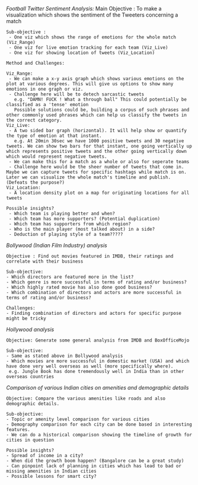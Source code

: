 *Football Twitter Sentiment Analysis:*
	Main Objective : To make a visualization which shows the sentiment of the Tweeters concerning a match

	Sub-objective :
	 - One viz which shows the range of emotions for the whole match (Viz_Range)
	 - One viz for live emotion tracking for each team (Viz_Live)
	 - One viz for showing location of tweets (Viz_Location)

	Method and Challenges:

	Viz_Range:
	 - We can make a x-y axis graph which shows various emotions on the plot at various degrees. This will give us options to show many emotions in one graph or viz. 
	 - Challenge here will be to detech sarcastic tweets
	   e.g. "DAMN! FUCK ! What a through ball" This could potentially be classified as a 'tense' emotion
	   Possible solutions could be, building a corpus of such phrases and other commonly used phrases which can help us classify the tweets in the correct category.
	Viz_Live:
	 - A two sided bar graph (horizontal). It will help show or quantify the type of emotion at that instant.
	   e.g. At 20min 30sec we have 1000 positive tweets and 30 negative tweets. We can show two bars for that instant, one going vertically up which represents positive tweets and the other going vertically down which would represent negative tweets.
	 - We can make this for a match as a whole or also for seperate teams
	 - Challenge here would be the sheer number of tweets that come in. Maybe we can capture tweets for specific hashtags while match is on. Later we can visualize the whole match's timeline and publish. (Defeats the purpose?)
	Viz_Location:
	 - A location density plot on a map for originating locations for all tweets

	Possible insights?
	 - Which team is playing better and when?
	 - Which team has more supporters? (Potential duplication)
	 - Which team has supporters from which region?
	 - Who is the main player (most talked about) in a side?
	 - Deduction of playing style of a team?????


*Bollywood (Indian Film Industry) analysis*

	Objective : Find out movies featured in IMDB, their ratings and correlate with their business

	Sub-objective:
	- Which directors are featured more in the list?
	- Which genre is more successful in terms of rating and/or business?
	- Which highly rated movie has also done good business?
	- Which combination of directors and actors are more successful in terms of rating and/or business?

    Challenges:
    - Finding combination of directors and actors for specific purpose might be tricky

*Hollywood analysis*

	Objective: Generate some general analysis from IMDB and BoxOfficeMojo

	Sub-objective:
	- Same as stated above in Bollywood analysis
	- Which movies are more successful in domestic market (USA) and which have done very well overseas as well (more specifically where).
	 e.g. Jungle Book has done tremendously well in India than in other overseas countries


*Comparison of various Indian cities on amenities and demographic details*

	Objective: Compare the various amenities like roads and also demographic details.

	Sub-objective:
	- Topic or amenity level comparison for various cities
	- Demography comparison for each city can be done based in interesting features.
	- We can do a historical comparison showing the timeline of growth for cities in question

	Possible insights?
	- Spread of income in a city?
	- When did the growth boom happen? (Bangalore can be a great study)
	- Can pinpoint lack of planning in cities which has lead to bad or missing amenities in Indian cities
	- Possible lessons for smart city?




